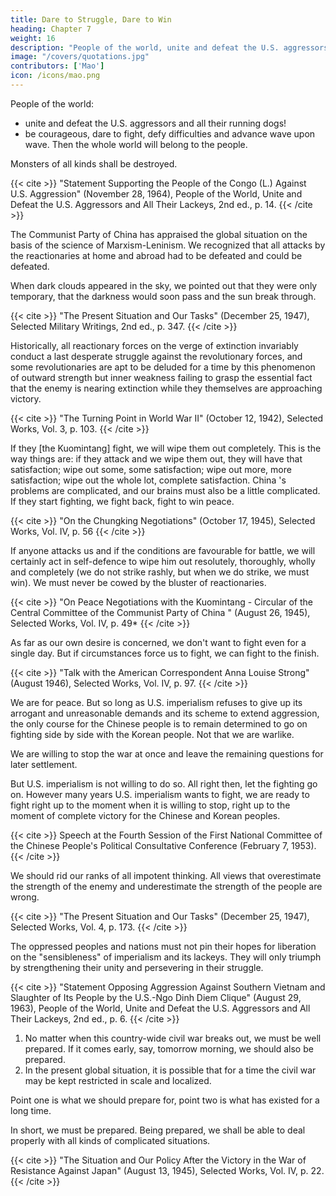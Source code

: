 ```yaml
---
title: Dare to Struggle, Dare to Win
heading: Chapter 7
weight: 16
description: "People of the world, unite and defeat the U.S. aggressors and all their running dogs!"
image: "/covers/quotations.jpg"
contributors: ['Mao']
icon: /icons/mao.png
---
```



People of the world:
- unite and defeat the U.S. aggressors and all their running dogs! 
- be courageous, dare to fight, defy difficulties and advance wave upon wave. Then the whole world will belong to the people. 

Monsters of all kinds shall be destroyed.

{{< cite >}}
"Statement Supporting the People of the Congo (L.) Against U.S. Aggression" (November 28, 1964), People of the World, Unite and Defeat the U.S. Aggressors and All Their Lackeys, 2nd ed., p. 14.
{{< /cite >}}


The Communist Party of China has appraised the global situation on the basis of the science of Marxism-Leninism. We recognized that all attacks by the reactionaries at home and abroad had to be defeated and could be defeated. 

When dark clouds appeared in the sky, we pointed out that they were only temporary, that the darkness would soon pass and the sun break through.

{{< cite >}}
"The Present Situation and Our Tasks" (December 25, 1947), Selected Military Writings, 2nd ed., p. 347.
{{< /cite >}}


Historically, all reactionary forces on the verge of extinction invariably conduct a last desperate struggle against the revolutionary forces, and some revolutionaries are apt to be deluded for a time by this phenomenon of outward strength but inner weakness failing to grasp the essential fact that the enemy is nearing extinction while they themselves are approaching victory. 

{{< cite >}}
"The Turning Point in World War II" (October 12, 1942), Selected Works, Vol. 3, p. 103.
{{< /cite >}}

If they [the Kuomintang] fight, we will wipe them out completely. This is the way things are: if they attack and we wipe them out, they will have that satisfaction; wipe out some, some satisfaction; wipe out more, more satisfaction; wipe out the whole lot, complete satisfaction. China 's problems are complicated, and our brains must also be a little complicated. If they start fighting, we fight back, fight to win peace.

{{< cite >}}
"On the Chungking Negotiations" (October 17, 1945), Selected Works, Vol. IV, p. 56
{{< /cite >}}


If anyone attacks us and if the conditions are favourable for battle, we will
certainly act in self-defence to wipe him out resolutely, thoroughly, wholly
and completely (we do not strike rashly, but when we do strike, we must
win). We must never be cowed by the bluster of reactionaries.

{{< cite >}}
"On Peace Negotiations with the Kuomintang - Circular of the Central Committee of the Communist Party of China " (August 26, 1945), Selected Works, Vol. IV, p. 49*
{{< /cite >}}


As far as our own desire is concerned, we don't want to fight even for a single
day. But if circumstances force us to fight, we can fight to the finish.

{{< cite >}}
"Talk with the American Correspondent Anna Louise Strong" (August 1946), Selected
Works, Vol. IV, p. 97.
{{< /cite >}}


We are for peace. But so long as U.S. imperialism refuses to give up its arrogant and unreasonable demands and its scheme to extend aggression, the only course for the Chinese people is to remain determined to go on fighting side by side with the Korean people. Not that we are warlike. 

We are willing to stop the war at once and leave the remaining questions for later settlement.

But U.S. imperialism is not willing to do so. All right then, let the fighting go on. However many years U.S. imperialism wants to fight, we are ready to fight right up to the moment when it is willing to stop, right up to the moment of complete victory for the Chinese and Korean peoples.

{{< cite >}}
Speech at the Fourth Session of the First National Committee of the Chinese People's
Political Consultative Conference (February 7, 1953).
{{< /cite >}}


We should rid our ranks of all impotent thinking. All views that overestimate the strength of the enemy and underestimate the strength of the people are wrong.

{{< cite >}}
"The Present Situation and Our Tasks" (December 25, 1947), Selected Works, Vol. 4, p. 173.
{{< /cite >}}


The oppressed peoples and nations must not pin their hopes for liberation on the "sensibleness" of imperialism and its lackeys. They will only triumph by strengthening their unity and persevering in their struggle.

{{< cite >}}
"Statement Opposing Aggression Against Southern Vietnam and Slaughter of Its People by the U.S.-Ngo Dinh Diem Clique" (August 29, 1963), People of the World, Unite and Defeat the U.S. Aggressors and All Their Lackeys, 2nd ed., p. 6.
{{< /cite >}}


1. No matter when this country-wide civil war breaks out, we must be well prepared. If it comes early, say, tomorrow morning, we should also be prepared.
2. In the present global situation, it is possible that for a time the civil war may be kept restricted in scale and localized. 

Point one is what we should prepare
for, point two is what has existed for a long time. 

In short, we must be prepared. Being prepared, we shall be able to deal properly with all kinds of complicated situations.

{{< cite >}}
"The Situation and Our Policy After the Victory in the War of Resistance Against Japan" (August 13, 1945), Selected Works, Vol. IV, p. 22.
{{< /cite >}}
